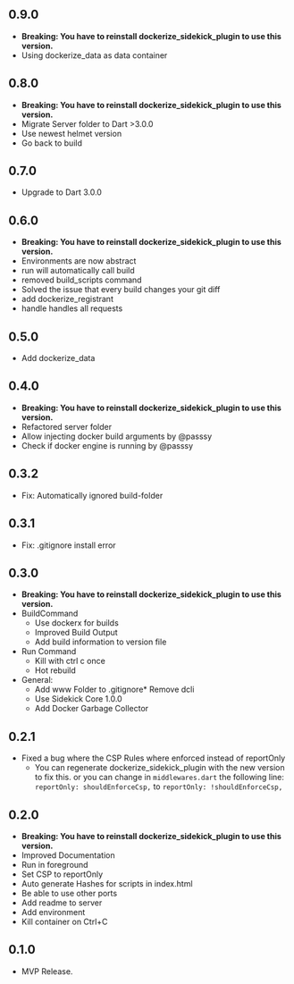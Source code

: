 ## 0.9.0

- **Breaking: You have to reinstall dockerize_sidekick_plugin to use this version.**
- Using dockerize_data as data container

## 0.8.0

- **Breaking: You have to reinstall dockerize_sidekick_plugin to use this version.**
- Migrate Server folder to Dart >3.0.0
- Use newest helmet version
- Go back to build

## 0.7.0

- Upgrade to Dart 3.0.0

## 0.6.0

- **Breaking: You have to reinstall dockerize_sidekick_plugin to use this version.**
- Environments are now abstract
- run will automatically call build
- removed build_scripts command
- Solved the issue that every build changes your git diff
- add dockerize_registrant
- handle handles all requests

## 0.5.0

- Add dockerize_data

## 0.4.0

- **Breaking: You have to reinstall dockerize_sidekick_plugin to use this version.**
- Refactored server folder
- Allow injecting docker build arguments by @passsy
- Check if docker engine is running by @passsy

## 0.3.2

- Fix: Automatically ignored build-folder

## 0.3.1

- Fix: .gitignore install error

## 0.3.0

- **Breaking: You have to reinstall dockerize_sidekick_plugin to use this version.**
- BuildCommand
  - Use dockerx for builds
  - Improved Build Output
  - Add build information to version file
- Run Command
  - Kill with ctrl c once
  - Hot rebuild
- General:
  - Add www Folder to .gitignore* Remove dcli
  - Use Sidekick Core 1.0.0
  - Add Docker Garbage Collector

## 0.2.1

- Fixed a bug where the CSP Rules where enforced instead of reportOnly
  - You can regenerate dockerize_sidekick_plugin with the new version to fix this.
    or you can change in `middlewares.dart` the following line: `reportOnly: shouldEnforceCsp,` to `reportOnly: !shouldEnforceCsp,`

## 0.2.0

- **Breaking: You have to reinstall dockerize_sidekick_plugin to use this version.**
- Improved Documentation
- Run in foreground
- Set CSP to reportOnly
- Auto generate Hashes for scripts in index.html
- Be able to use other ports
- Add readme to server
- Add environment
- Kill container on Ctrl+C

## 0.1.0

- MVP Release.
